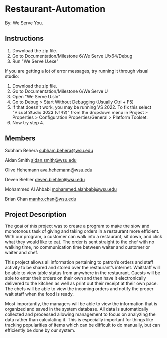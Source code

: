 # Restaurant-Automation
By: We Serve You. 

Instructions
------------
1) Download the zip file.
2) Go to Documentation/Milestone 6/We Serve U/x64/Debug
3) Run "We Serve U.exe"

If you are getting a lot of error messages, try running it through visual studio:
1) Download the zip file.
2) Go to Documentation/Milestone 6/We Serve U
3) Open "We Serve U.sln"
4) Go to Debug > Start Without Debugging (Usually Ctrl + F5)
5) If that doesn't work, you may be running VS 2022. To fix this select "Visual Studio 2022 (v143)" from the dropdown menu in Project > Properties > Configuration Properties/General > Platform Toolset.
6) Now try step 4.

Members
-------
Subham Behera
subham.behera@wsu.edu 

Aidan Smith
aidan.smith@wsu.edu 

Olive Hehemann
ava.hehemann@wsu.edu  

Deven Biehler
deven.biehler@wsu.edu 

Mohammed Al Ahbabi
mohammed.alahbabi@wsu.edu

Brian Chan
manho.chan@wsu.edu 

Project Description 
-------------------
The goal of this project was to create a program to make the slow and monotonous task of giving and taking orders in a restaurant more efficient. With our program, a customer can walk into a restaurant, sit down, and click what they would like to eat. The order is sent straight to the chef with no walking time, no communication time between waiter and customer or waiter and chef. 

This project allows all information pertaining to patron’s orders and staff activity to be shared and stored over the restaurant’s internet. Waitstaff will be able to view table status from anywhere in the restaurant. Guests will be able to enter their orders on their own and then have it electronically delivered to the kitchen as well as print out their receipt at their own pace. The chefs will be able to view the incoming orders and notify the proper wait staff when the food is ready.

Most importantly, the managers will be able to view the information that is organized and saved in the system database. All data is automatically collected and processed allowing management to focus on analyzing the data rather than calculating it. This is especially important for things like tracking popularities of items which can be difficult to do manually, but can efficiently be done by our system.
